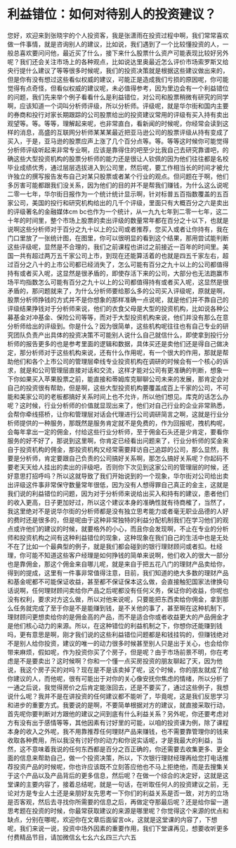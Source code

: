 # 利益错位：如何对待别人的投资建议？

您好，欢迎来到张晓宇的个人投资客，我是张潇雨在投资过程中啊，我们常常喜欢做一件事情，就是咨询别人的建议，比如说，我们遇到了一个比较懂投资的人，一般总喜欢要问问他，最近买了什么，接下来什么股票什么资产可能表现比较好另外呢？我们还会关注市场上的各种观点，比如说达里奥最近怎么评价市场索罗斯又给央行提什么建议了等等很多时候呢，我们的投资决策就是根据这些建议做出来的，但是你有没有想过这些看似权威的建议，可能正是造成我们亏损的原因呢，你可能觉得有点奇怪，但看似权威的建议呢，未必值得参考，因为里边会有一个利益错位的问题，我们先来举个例子看看什么是利益错位，对公司和股票稍微有研究的同学啊，应该知道一个词叫分析师评级，所以分析师。评级呢，就是华尔街和国内主要的券商和投行对家长期跟踪的公司股票给出的投资建议常用的评级有买入持有卖出观望等。等。等等，理解起来呢，也非常直白，看新闻的时候呢，你经常会读到这样的消息，高盛的互联网分析师某某某最近把亚马逊公司的股票评级从持有变成了买入，于是，亚马逊的股票应声上涨了几个百分点等。等。等等这时候你可能觉得分析师评级听起来非常专业啊，应该是靠得住的吧至少比我自己去研究靠谱吧，的确这些大型投资机构的股票分析师的能力还是很让人钦佩的因为他们往往都是名校毕业成绩优秀，通过层层选拔进入到公司里，然后呢，要工作相当长的时间才被允许独立的撰写报告发布自己对某只股票或者某个行业的观点。但问题在于啊，他们多厉害可能都跟我们没关系，因为他们的目的并不是帮我们赚钱，为什么这么说呢二零一七年，华尔街日报作为一个统计统计显示啊，针对标普五百指数覆盖的五百家公司，美国的投行和研究机构给出的几千个评级，里面只有大概百分之六是卖出的评级著名的金融媒体cm bc也作为一个统计，从一九九七年到二零一七年，这二十年的时间里，整个市场上股票的卖出评级的数量常年都在百分之十以下，也就是说啊这些分析师对于百分之九十以上的公司或者推荐，您买入或者让你持有，我在门口里放了一张统计图，在图里，你可以很明显的看到这个结果，那用尝试能判断这些评级呢，显然是不合理的，我们之前课程也讲过之前接近一百年的时间里。美国一共有超过两万五千家公司上市，到现在还能算活着的也就是四五千家左右，超过百分之八十的上市公司都已经消失了，怎么可能有百分之九十以上的公司都值得持有或者买入呢，这显然是很矛盾的，即使存活下来的公司，大部分也无法跑赢市场平均指数怎么可能有百分之九十以上的公司都值得持有或者买入呢，这显然是很矛盾的，那问题就来了，为什么分析师要给那么多的公司买入评级呢，原就是啊，股票分析师挣钱的方式并不是你想象的那样准确一点说呢，就是他们并不靠自己的评级结果挣钱对于分析师来说，他们的衣食父母是大型的投资机构，比如说各种公募基金对冲基金、保险公司等等，而对于大型投资机构来说，他们并没有那么在意分析师给出的评级到。你是什么？因为很简单，这些机构呢往往也有自己专业的研究团队负责产出具体的投资决策不可能别人说什么自己就信什么，即使拿到投行分析师的报告更多的也是参考里面的逻辑和数据，具体买还是卖他们还是得自己做决定，那分析师对于这些机构来说，还有什么作用呢，有一个很大的作用，那就是帮助他们和各个上市公司的管理层牵线专业投资机构在调研的时候会有一个核心的诉求，就是和公司管理层直接对话和交流，这样才能对公司有更准确的判断，想象一下你如果买入苹果股票之前，能直接和蒂姆库克聊聊公司未来的发展，那肯定会对自己的投资很有帮助，但是啊，这些大型投资机构要覆盖成百上千家的公司，不可能和美家公司的老板都搞好关系时间上也不允许，所以他们想见。库克的话怎么办呢？这时候，行业分析师的价值就显现出来了，他们对自己行业的企业非常熟悉，会帮你牵线搭桥，让你和管理层对话会代理进行公司调研简言之啊，这就是行业分析师提供的一种服务，那既然是服务肯定就不是免费的，作为回报呢，拽机构呢，会每年拿出一定的佣金，付给这些行业分析师，至于佣金石头还是少肯定，要看你服务的好不好了，那说到这里啊，你肯定已经看出问题来了，行业分析师的奖金来自于投资机构的佣金，那投资机构又经常需要拜访自己追踪的公司，那么显然，我要是分析师，肯定要跟自己负责的公司搞好关系啊，那怎么搞好关系呢？你起码不要老天天给人挂出的卖出的评级吧，否则你下次见到这家公司的管理层的时候，还好意思打招呼吗？所以这就导致了我们开始说到的一个现象，华尔街对公司给出卖出评级这件事非常保守数量常年很低，因为没有人想得罪自己真正的金主，这就是我们说的利益错位的问题，因为对于分析师来说给出买入和持有的建议，患者他们的收入更高，日子更加好过，所以这个建议本身的准确性就有待商榷了，当然了，我这里绝对不是说华尔街的分析师都是没有独立思考能力或者毫无职业品德的人好的费时还是很多的，但是呢由于这种非常独特的利益分配机制我们在学习他们的观点或许他们的建议的时候，就要格外的小心，而且你会发现啊，不止在专业的分析师和投资机构之间有这种利益错位的现象，这种现象在我们自己的生活中也是无处不在了比如一个最典型的例子，就是我们都会碰到的银行理财顾问或者扣。杜经理，你可能不知道这些客户经理是如何挣钱的简单来说啊，他们收入的很大一部分也是靠佣金，那这个佣金来自哪儿呢，就是来自于把五花八门的理财产品卖给你，得到的提成，这里有一件事非常值得注意，目前，我们知道的绝大多数的理财产品和基金呢都不可能保证收益，甚至都不保证保本这么做，会直接触犯国家法律换句话说啊，任何理财顾问卖给你产品之后呢都没有任何义务，保证你的收益，你呢也没有权利，要求对方这么做，所以对他来说呢，只要能把东西卖给你佣金，拿到那么任务就完成了至于你是不是能赚到钱，是不关他的事了，甚至啊在这种机制下，理财顾问更想卖给你的是佣金高的产品，而不是适合你或者收益更大的产品佣金才是他们核心动力的来源。所以，在这种错位的利益机制之下，你想你还能赚到钱吗，更有意思是啊，刚才我们说的这些利益错位问题都是和钱挂钩的，但赚钱绝对不是别人给你投资，建议的唯一的动力很多时候甚至别人只是出于关心，也会给你带来麻烦，假如呢，作为投资你买了个房子，但是呢？由于市场前景不明，你在考虑是不是要卖出？这时候啊？你和一个懂一点买房投资的朋友聊起了天，因为他说，我这个房子买的对吗？现在是不是该卖掉了呢，这个时候，你的朋友就成了给你建议的人，而他呢，很有可能出于对你的关心像安抚你焦虑的情绪，所以分析了一通之后说，我觉得房价之后肯定能涨回去，还是不要买了，通过这些例子，我想说什么呢？我并不是在讲投资的任何建议都不能听了，毕竟呢，这是我们反思学习和进步的重要方式。我要说的是啊，不要简单根据对方的建议，就直接采取行动，首先呢你要判断对方跟他的建议之间到底有什么利益关系？另外呢，你还要考虑对方有没有出于感情等等，其他因素有讨好里的可能，以咱的投资课为例，除了课程本身的收入之外呢，我不用靠推荐任何理财产品来赚钱，也不需要靠管理你的钱来收取各种费用，所以我没有讨好你的动力和你说实话呢，才是我最大的利益，当然，这不意味着我说的任何东西都是百分之百正确的，你还需要去收集更多、更全面的信息来帮助自己，做一个投资决策，所以，下次银行理财经理再给您打电话推荐投资产品的时候呢，你也许应该既不立刻答应他也不马上拒绝他，而是去搜集关于这个产品以及产品背后的更多信息，然后呢？在做一个综合的决定好，这就是这堂课的主要内容了，接着总结呢，就是一句话，在听取任何人的投资建议之前，无论对方是专业人士还是亲朋好友先思考一下你们的利益关系是否一致，对方的立场是否客观，然后去寻找你所需要的信息之后，再做定夺那最后呢？还是给你留一道思考题在投资的时候，你最常获取建议的来源是哪里呢？你觉得这个来源的优点和缺点，分别在哪呢，欢迎你在文章后面留言ok，这就是这堂课的内容了，下想呢，我们来说一说，投资中场外因素的重要作用，我们下堂课再见，想要收听更多付费精品节目，请加微信幺七幺六幺四三六六五